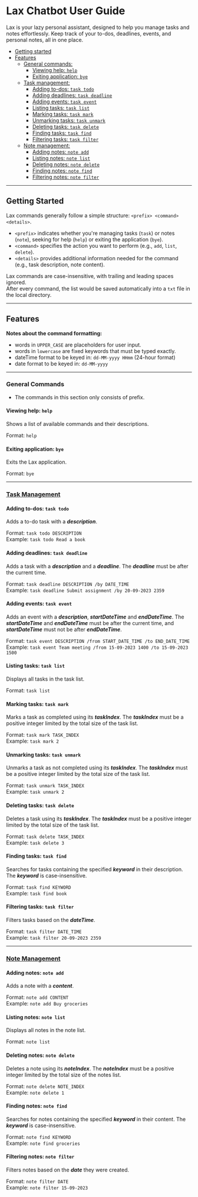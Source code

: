 # Lax Chatbot User Guide

Lax is your lazy personal assistant, designed to help you manage tasks and notes effortlessly. Keep track of your
to-dos, deadlines, events, and personal notes, all in one place.

- [Getting started](#getting-started)
- [Features](#features)
    - [General commands:](#general-commands)
        - [Viewing help: `help`](#viewing-help-help)
        - [Exiting application: `bye`](#exiting-application-bye)
    - [Task management:](#task-management)
        - [Adding to-dos: `task todo`](#adding-to-dos-task-todo)
        - [Adding deadlines: `task deadline`](#adding-deadlines-task-deadline-)
        - [Adding events: `task event`](#adding-events-task-event-)
        - [Listing tasks: `task list`](#listing-tasks-task-list-)
        - [Marking tasks: `task mark`](#marking-tasks-task-mark-)
        - [Unmarking tasks: `task unmark`](#unmarking-tasks-task-unmark-)
        - [Deleting tasks: `task delete`](#deleting-tasks-task-delete-)
        - [Finding tasks: `task find`](#finding-tasks-task-find-)
        - [Filtering tasks: `task filter`](#filtering-tasks-task-filter-)
    - [Note management:](#note-management)
        - [Adding notes: `note add`](#adding-notes-note-add-)
        - [Listing notes: `note list`](#listing-notes-note-list-)
        - [Deleting notes: `note delete`](#deleting-notes-note-delete-)
        - [Finding notes: `note find`](#finding-notes-note-find-)
        - [Filtering notes: `note filter`](#filtering-notes-note-filter-)

---

## Getting Started

Lax commands generally follow a simple structure: `<prefix> <command> <details>`.

- `<prefix>` indicates whether you're managing tasks (`task`) or notes (`note`), seeking for help (`help`) or exiting
  the application (`bye`).
- `<command>` specifies the action you want to perform (e.g., `add`, `list`, `delete`).
- `<details>` provides additional information needed for the command (e.g., task description, note content).

Lax commands are case-insensitive, with trailing and leading spaces ignored.\
After every command, the list would be saved automatically into a `txt` file in the local directory.

---

## Features

**Notes about the command formatting:**

- words in `UPPER_CASE` are placeholders for user input.
- words in `lowercase` are fixed keywords that must be typed exactly.
- dateTime format to be keyed in: `dd-MM-yyyy HHmm` (24-hour format)
- date format to be keyed in: `dd-MM-yyyy`

---

### General Commands

- The commands in this section only consists of prefix.

#### Viewing help: `help`

Shows a list of available commands and their descriptions.

Format: `help`

#### Exiting application: `bye`

Exits the Lax application.

Format: `bye`

---

### <ins>Task Management</ins>

#### Adding to-dos: `task todo`

Adds a to-do task with a _**description**_.

Format: `task todo DESCRIPTION`\
Example: `task todo Read a book`

#### Adding deadlines: `task deadline`

Adds a task with a _**description**_ and a _**deadline**_. The _**deadline**_ must be after the current time.

Format: `task deadline DESCRIPTION /by DATE_TIME`\
Example: `task deadline Submit assignment /by 20-09-2023 2359`

#### Adding events: `task event`

Adds an event with a _**description**_, _**startDateTime**_ and _**endDateTime**_. The **_startDateTime_** and
**_endDateTime_** must be after the current time, and **_startDateTime_** must not be after _**endDateTime**_.

Format: `task event DESCRIPTION /from START_DATE_TIME /to END_DATE_TIME`\
Example: `task event Team meeting /from 15-09-2023 1400 /to 15-09-2023 1500`

#### Listing tasks: `task list`

Displays all tasks in the task list.

Format: `task list`

#### Marking tasks: `task mark`

Marks a task as completed using its _**taskIndex**_. The **_taskIndex_** must be a positive integer limited by the
total size of the task list.

Format: `task mark TASK_INDEX`\
Example: `task mark 2`

#### Unmarking tasks: `task unmark`

Unmarks a task as not completed using its _**taskIndex**_. The **_taskIndex_** must be a positive integer limited by
the total size of the task list.

Format: `task unmark TASK_INDEX`\
Example: `task unmark 2`

#### Deleting tasks: `task delete`

Deletes a task using its _**taskIndex**_. The _**taskIndex**_ must be a positive integer limited by the total size of
the task list.

Format: `task delete TASK_INDEX`\
Example: `task delete 3`

#### Finding tasks: `task find`

Searches for tasks containing the specified _**keyword**_ in their description. The _**keyword**_ is case-insensitive.

Format: `task find KEYWORD`\
Example: `task find book`

#### Filtering tasks: `task filter`

Filters tasks based on the _**dateTime**_.

Format: `task filter DATE_TIME`\
Example: `task filter 20-09-2023 2359`

---

### <ins>Note Management</ins>

#### Adding notes: `note add`

Adds a note with a _**content**_.

Format: `note add CONTENT`\
Example: `note add Buy groceries`

#### Listing notes: `note list`

Displays all notes in the note list.

Format: `note list`

#### Deleting notes: `note delete`

Deletes a note using its _**noteIndex**_. The _**noteIndex**_ must be a positive integer limited by the total size of
the notes list.

Format: `note delete NOTE_INDEX`\
Example: `note delete 1`

#### Finding notes: `note find`

Searches for notes containing the specified _**keyword**_ in their content. The _**keyword**_ is case-insensitive.

Format: `note find KEYWORD`\
Example: `note find groceries`

#### Filtering notes: `note filter`

Filters notes based on the _**date**_ they were created.

Format: `note filter DATE`\
Example: `note filter 15-09-2023`